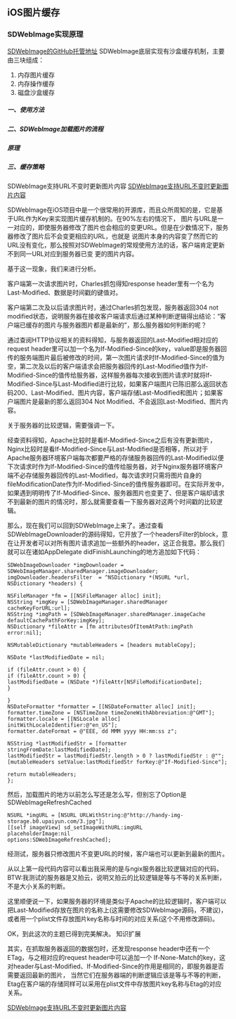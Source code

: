 ## iOS图片缓存

### SDWebImage实现原理

[SDWebImage的GitHub托管地址](https://github.com/rs/SDWebImage)
SDWebImage底层实现有沙盒缓存机制，主要由三块组成：
1. 内存图片缓存
2. 内存操作缓存
3. 磁盘沙盒缓存

##### 一、使用方法


##### 二、SDWebImage加载图片的流程

##### 原理


##### 三、缓存策略

SDWebImage支持URL不变时更新图片内容
[SDWebImage支持URL不变时更新图片内容](https://www.cnblogs.com/renshengruozhiruchujian/p/5886382.html)

SDWebImage在iOS项目中是一个很常用的开源库，而且众所周知的是，它是基于URL作为Key来实现图片缓存机制的。在90%左右的情况下，
图片与URL是一一对应的，即使服务器修改了图片也会相应的变更URL。但是在少数情况下，服务器修改了图片后不会变更相应的URL，也就是
说图片本身的内容变了然而它的URL没有变化，那么按照对SDWebImage的常规使用方法的话，客户端肯定更新不到同一URL对应到服务器已变
更的图片内容。

基于这一现象，我们来进行分析。

客户端第一次请求图片时，Charles抓包得知response header里有一个名为Last-Modified、数据是时间戳的键值对。

客户端第二次及以后请求图片时，通过Charles抓包发现，服务器返回304 not modified状态，说明服务器在接收客户端请求后通过某种判断逻辑得出结论：“客户端已缓存的图片与服务器图片都是最新的”，那么服务器如何判断的呢？

通过查阅HTTP协议相关的资料得知，与服务器返回的Last-Modified相对应的request header里可以加一个名为If-Modified-Since的key，value即是服务器回传的服务端图片最后被修改的时间，第一次图片请求时If-Modified-Since的值为空，第二次及以后的客户端请求会把服务器回传的Last-Modified值作为If-Modified-Since的值传给服务器，这样服务器每次接收到图片请求时就将If-Modified-Since与Last-Modified进行比较，如果客户端图片已陈旧那么返回状态码200、Last-Modified、图片内容，客户端存储Last-Modified和图片；如果客户端图片是最新的那么返回304 Not Modified、不会返回Last-Modified、图片内容。

关于服务器的比较逻辑，需要强调一下。

经查资料得知，Apache比较时是看If-Modified-Since之后有没有更新图片，Nginx比较时是看If-Modified-Since与Last-Modified是否相等，所以对于Apache服务器环境客户端每次都要严格的存储服务器回传的Last-Modified以便下次请求时作为If-Modified-Since的值传给服务器，对于Nginx服务器环境客户端不必存储服务器回传的Last-Modified，每次请求时只需将图片自身的fileModificationDate作为If-Modified-Since的值传服务器即可。在实际开发中，如果遇到明明传了If-Modified-Since、服务器图片也变更了、但是客户端却请求不到最新的图片的情况时，那么就需要查看一下服务器对这两个时间戳的比较逻辑。

那么，现在我们可以回到SDWebImage上来了。通过查看SDWebImageDownloader的源码得知，它开放了一个headersFilter的block，意在让开发者可以对所有图片请求追加一些额外的header，这正合我意。那么我们就可以在诸如AppDelegate didFinishLaunching的地方追加如下代码：
```
SDWebImageDownloader *imgDownloader = SDWebImageManager.sharedManager.imageDownloader;
imgDownloader.headersFilter  = ^NSDictionary *(NSURL *url, NSDictionary *headers) {

NSFileManager *fm = [[NSFileManager alloc] init];
NSString *imgKey = [SDWebImageManager.sharedManager cacheKeyForURL:url];
NSString *imgPath = [SDWebImageManager.sharedManager.imageCache defaultCachePathForKey:imgKey];
NSDictionary *fileAttr = [fm attributesOfItemAtPath:imgPath error:nil];

NSMutableDictionary *mutableHeaders = [headers mutableCopy];

NSDate *lastModifiedDate = nil;

if (fileAttr.count > 0) {
if (fileAttr.count > 0) {
lastModifiedDate = (NSDate *)fileAttr[NSFileModificationDate];
}

}
NSDateFormatter *formatter = [[NSDateFormatter alloc] init];
formatter.timeZone = [NSTimeZone timeZoneWithAbbreviation:@"GMT"];
formatter.locale = [[NSLocale alloc] initWithLocaleIdentifier:@"en_US"];
formatter.dateFormat = @"EEE, dd MMM yyyy HH:mm:ss z";

NSString *lastModifiedStr = [formatter stringFromDate:lastModifiedDate];
lastModifiedStr = lastModifiedStr.length > 0 ? lastModifiedStr : @"";
[mutableHeaders setValue:lastModifiedStr forKey:@"If-Modified-Since"];

return mutableHeaders;
};
```
然后，加载图片的地方以前怎么写还是怎么写，但别忘了Option是SDWebImageRefreshCached
```
NSURL *imgURL = [NSURL URLWithString:@"http://handy-img-storage.b0.upaiyun.com/3.jpg"];
[[self imageView] sd_setImageWithURL:imgURL
placeholderImage:nil
options:SDWebImageRefreshCached];
```
经测试，服务器只修改图片不变更URL的时候，客户端也可以更新到最新的图片。

从以上第一段代码内容可以看出我采用的是与ngix服务器比较逻辑对应的代码，BTW:我测试的服务器是又拍云，说明又拍云的比较逻辑是等与不等的关系判断，不是大小关系的判断。

这里顺便说一下，如果服务器的环境是类似于Apache的比较逻辑时，客户端可以把Last-Modified存放在图片的名称上(这需要修改SDWebImage源码，不建议)，或者用一个plist文件存放图片key名称与时间的对应关系(这个不用修改源码)。

OK，到此这次的主题已得到完美解决。
知识扩展

其实，在抓取服务器返回的数据包时，还发现response header中还有一个ETag，与之相对应的request header中可以追加一个
If-None-Match的key，这对header与Last-Modified、If-Modified-Since的作用是相同的，即服务器是否需要返回最新的图片，
当然它们在服务器端的判断逻辑应该是等与不等的判断，Etag在客户端的存储同样可以采用在plist文件中存放图片key名称与Etag的对应
关系。




[SDWebImage支持URL不变时更新图片内容](https://blog.csdn.net/xumugui007/article/details/51605546/)
